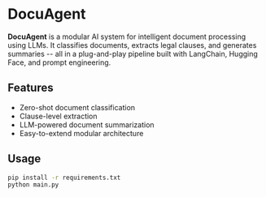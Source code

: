 # DocuAgent
**DocuAgent** is a modular AI system for intelligent document processing using LLMs. It classifies documents,
extracts legal clauses, and generates summaries -- all in a plug-and-play pipeline built with LangChain,
Hugging Face, and prompt engineering.
## Features
- Zero-shot document classification
- Clause-level extraction
- LLM-powered document summarization
- Easy-to-extend modular architecture
## Usage
```bash
pip install -r requirements.txt
python main.py
```
